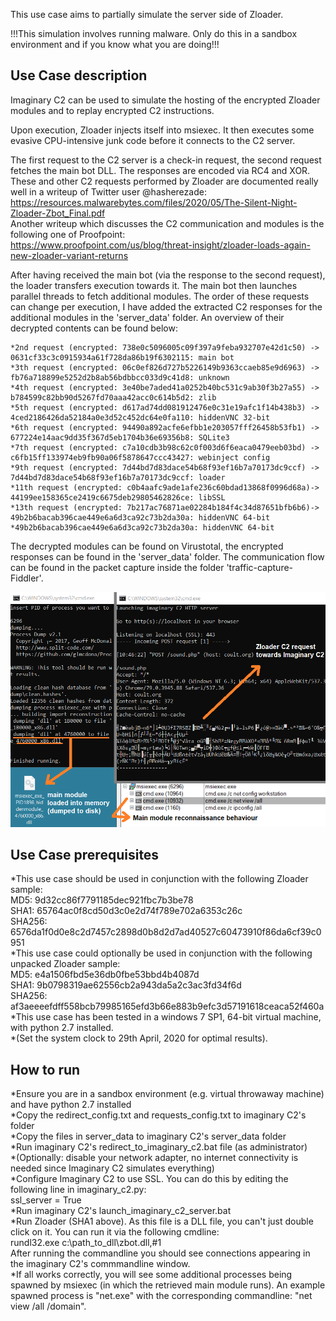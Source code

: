 This use case aims to partially simulate the server side of Zloader. 

!!!This simulation involves running malware. Only do this in a sandbox environment and if you know what you are doing!!!

Use Case description
---------------------
Imaginary C2 can be used to simulate the hosting of the encrypted Zloader modules and to replay encrypted C2 instructions.

Upon execution, Zloader injects itself into msiexec. It then executes some evasive CPU-intensive junk code before it connects to the C2 server.

The first request to the C2 server is a check-in request, the second request fetches the main bot DLL. The responses are encoded via RC4 and XOR.  
These and other C2 requests performed by Zloader are documented really well in a writeup of Twitter user @hasherezade:  
https://resources.malwarebytes.com/files/2020/05/The-Silent-Night-Zloader-Zbot_Final.pdf  
Another writeup which discusses the C2 communication and modules is the following one of Proofpoint:  
https://www.proofpoint.com/us/blog/threat-insight/zloader-loads-again-new-zloader-variant-returns  
  
After having received the main bot (via the response to the second request), the loader transfers execution towards it. The main bot then launches parallel threads to fetch additional modules. The order of these requests can change per execution, I have added the extracted C2 responses for the additional modules in the 'server_data' folder. An overview of their decrypted contents can be found below:  

	*2nd request (encrypted: 738e0c5096005c09f397a9feba932707e42d1c50) -> 0631cf33c3c0915934a61f728da86b19f6302115: main bot
	*3th request (encrypted: 06c0ef826d727b5226149b9363ccaeb85e9d6963) -> fb76a718899e5252d2b8ab56bdbbcc033d9c41d8: unknown
	*4th request (encrypted: 3e40be7aded41a0252b40bc531c9ab30f3b27a55) -> b784599c82bb90d5267fd70aaa42acc0c614b5d2: zlib
	*5th request (encrypted: d617ad74dd081912476e0c31e19afc1f14b438b3) -> 4ced2186426da52184a0e3d52c452dc64e0fa110: hiddenVNC 32-bit
	*6th request (encrypted: 94490a892acfe6efbb1e203057fff26458b53fb1) -> 677224e14aac9dd35f367d5eb1704b36e69356b8: SQLite3
	*7th request (encrypted: c7a10cdb3b98c62c0f003d6f6eaca0479eeb03bd) -> c6fb15ff133974eb9fb90a06f5878647ccc43427: webinject config
	*9th request (encrypted: 7d44bd7d83dace54b68f93ef16b7a70173dc9ccf) -> 7d44bd7d83dace54b68f93ef16b7a70173dc9ccf: loader
	*11th request (encrypted: c0b4aafc9ade1afe236c60bdad13868f0996d68a)-> 44199ee158365ce2419c6675deb29805462826ce: libSSL
	*13th request (encrypted: 7b217ac76871ae02284b184f4c34d87651bfb6b6)-> 49b2b6bacab396cae449e6a6d3ca92c73b2da30a: hiddenVNC 64-bit
	*49b2b6bacab396cae449e6a6d3ca92c73b2da30a: hiddenVNC 64-bit

The decrypted modules can be found on Virustotal, the encrypted responses can be found in the 'server_data' folder. 
The communication flow can be found in the packet capture inside the folder 'traffic-capture-Fiddler'. 

![Zloader example](../../media/imaginary_c2_zloader_simulation.png?raw=true) 


Use Case prerequisites 
-----------------------
*This use case should be used in conjunction with the following Zloader sample:  
	MD5: 9d32cc86f7791185dec921fbc7b3be78  
	SHA1: 65764ac0f8cd50d3c0e2d74f789e702a6353c26c  
	SHA256: 6576da1f0d0e8c2d7457c2898d0b8d2d7ad40527c60473910f86da6cf39c0951  
*This use case could optionally be used in conjunction with the following unpacked Zloader sample:  
	MD5: e4a1506fbd5e36db0fbe53bbd4b4087d   
	SHA1: 9b0798319ae62556cb2a943da5a2c3ac3fd34f6d  
	SHA256: af3aeeeefdff558bcb79985165efd3b66e883b9efc3d57191618ceaca52f460a  
*This use case has been tested in a windows 7 SP1, 64-bit virtual machine, with python 2.7 installed.  
*(Set the system clock to 29th April, 2020 for optimal results).  

How to run
----------
*Ensure you are in a sandbox environment (e.g. virtual throwaway machine) and have python 2.7 installed  
*Copy the redirect_config.txt and requests_config.txt to imaginary C2's folder  
*Copy the files in server_data to imaginary C2's server_data folder  
*Run imaginary C2's redirect_to_imaginary_c2.bat file (as administrator)  
*(Optionally: disable your network adapter, no internet connectivity is needed since Imaginary C2 simulates everything)  
*Configure Imaginary C2 to use SSL. You can do this by editing the following line in imaginary_c2.py:  
	ssl_server = True  
*Run imaginary C2's launch_imaginary_c2_server.bat  
*Run Zloader (SHA1 above). As this file is a DLL file, you can't just double click on it. You can run it via the following cmdline:  
    rundl32.exe c:\path_to_dll\zbot.dll,#1  
 After running the commandline you should see connections appearing in the imaginary C2's commmandline window.  
*If all works correctly, you will see some additional processes being spawned by msiexec (in which the retrieved main module runs). An example spawned process is "net.exe" with the corresponding commandline: "net view /all /domain".  
